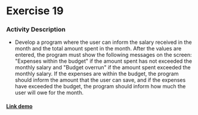 # Exercise 19

### Activity Description
- Develop a program where the user can inform the salary received in the month and the total amount spent in the month. After the values are entered, the program must show the following messages on the screen: "Expenses within the budget" if the amount spent has not exceeded the monthly salary and "Budget overrun" if the amount spent exceeded the monthly salary. If the expenses are within the budget, the program should inform the amount that the user can save, and if the expenses have exceeded the budget, the program should inform how much the user will owe for the month.

#### [Link demo](https://replit.com/join/yssepgajat-gabrielstimamig)
